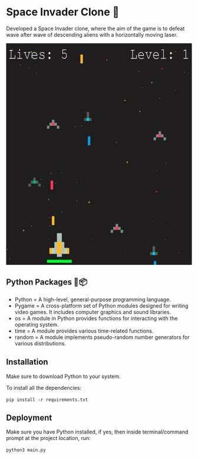 # Space Invader Clone 👾

Developed a Space Invader clone, where the aim of the game is to defeat wave after wave of descending aliens with a horizontally moving laser.

<img src="/src/Screenshot%202022-03-18%20at%2014.40.18.png" width="600" height="600">


## Python Packages 🐍📦

- Python = A high-level, general-purpose programming language.
- Pygame = A cross-platform set of Python modules designed for writing video games. It includes computer graphics and sound libraries.
- os = A module in Python provides functions for interacting with the operating system.
- time = A module provides various time-related functions.
- random = A module implements pseudo-random number generators for various distributions. 

## Installation

Make sure to download Python to your system.

To install all the dependencies:

`pip install -r requirements.txt`

## Deployment

Make sure you have Python installed, if yes, then inside terminal/command prompt at the project location, run:

`python3 main.py`
